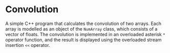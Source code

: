 # Convolution
A simple C++ program that calculates the convolution of two arrays. Each array is modelled as an object of the `NumArray` class, which consists of a vector of floats. The convolution is implemented in an overloaded asterisk `*` operator function, and the result is displayed using the overloaded stream insertion `<<` operator.